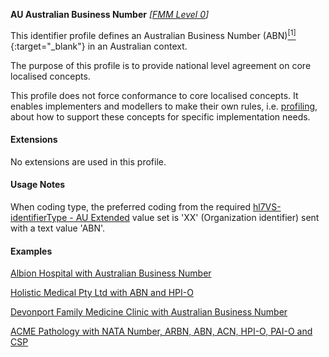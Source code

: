 **AU Australian Business Number**  *[[FMM Level 0](guidance.html)]*

This identifier profile defines an Australian Business Number (ABN)[<sup>[1]</sup>](https://www.abr.business.gov.au/HelpAbnFormat.aspx){:target="_blank"} in an Australian context. 

The purpose of this profile is to provide national level agreement on core localised concepts. 

This profile does not force conformance to core localised concepts. It enables implementers and modellers to make their own rules, i.e. [profiling](http://hl7.org/fhir/profiling.html), about how to support these concepts for specific implementation needs.


#### Extensions
No extensions are used in this profile.


#### Usage Notes
When coding type, the preferred coding from the required [hl7VS-identifierType - AU Extended](ValueSet-au-v2-0203.html) value set is 'XX' (Organization identifier) sent with a text value 'ABN'.


#### Examples

[Albion Hospital with Australian Business Number](Organization-example1.html)

[Holistic Medical Pty Ltd with ABN and HPI-O](Organization-example2.html)

[Devonport Family Medicine Clinic with Australian Business Number](Organization-example3.html)

[ACME Pathology with NATA Number, ARBN, ABN, ACN, HPI-O, PAI-O and CSP](Organization-f799e349-0385-4fbc-a2aa-b5b50af957ea.html)